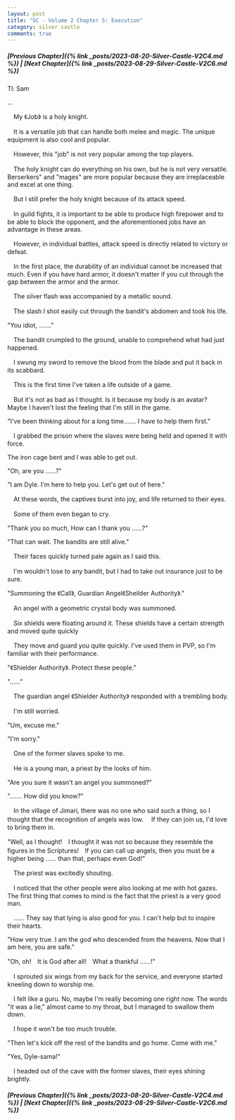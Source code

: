 ```yaml
---
layout: post
title: "SC - Volume 2 Chapter 5: Execution"
category: silver castle
comments: true
---
```


##### [Previous Chapter]({% link _posts/2023-08-20-Silver-Castle-V2C4.md %}) \| [Next Chapter]({% link _posts/2023-08-29-Silver-Castle-V2C6.md %})



Tl: Sam

…


　My 《Job》 is a holy knight.

　It is a versatile job that can handle both melee and magic. The unique equipment is also cool and popular.


　However, this "job" is not very popular among the top players.

　The holy knight can do everything on his own, but he is not very versatile. Berserkers" and "mages" are more popular because they are irreplaceable and excel at one thing.


　But I still prefer the holy knight because of its attack speed.
<!--more-->

　In guild fights, it is important to be able to produce high firepower and to be able to block the opponent, and the aforementioned jobs have an advantage in these areas.


　However, in individual battles, attack speed is directly related to victory or defeat.

　In the first place, the durability of an individual cannot be increased that much. Even if you have hard armor, it doesn't matter if you cut through the gap between the armor and the armor.


　The silver flash was accompanied by a metallic sound.

　The slash I shot easily cut through the bandit's abdomen and took his life.


"You idiot, ......."


　The bandit crumpled to the ground, unable to comprehend what had just happened.

　I swung my sword to remove the blood from the blade and put it back in its scabbard.


　This is the first time I've taken a life outside of a game.

　But it's not as bad as I thought. Is it because my body is an avatar?　Maybe I haven't lost the feeling that I'm still in the game.


"I've been thinking about for a long time....... I have to help them first."


　I grabbed the prison where the slaves were being held and opened it with force.

The iron cage bent and I was able to get out.


"Oh, are you ......?"

"I am Dyle. I'm here to help you. Let's get out of here."


　At these words, the captives burst into joy, and life returned to their eyes.

　Some of them even began to cry.


"Thank you so much, How can I thank you ......?"

"That can wait. The bandits are still alive."


　Their faces quickly turned pale again as I said this.

　I'm wouldn't lose to any bandit, but I had to take out insurance just to be sure.

"Summoning the 《Call》, Guardian Angel《Sheilder Authority》."


　An angel with a geometric crystal body was summoned.

　Six shields were floating around it. These shields have a certain strength and moved quite quickly

　They move and guard you quite quickly. I've used them in PVP, so I'm familiar with their performance.


"《Shielder Authority》. Protect these people."

"......"


　The guardian angel 《Shielder Authority》 responded with a trembling body.

　I'm still worried.


"Um, excuse me."

"I'm sorry."


　One of the former slaves spoke to me.

　He is a young man, a priest by the looks of him.


"Are you sure it wasn't an angel you summoned?"

"....... How did you know?"


　In the village of Jimari, there was no one who said such a thing, so I thought that the recognition of angels was low. 　If they can join us, I'd love to bring them in.


"Well, as I thought!　I thought it was not so because they resemble the figures in the Scriptures!　If you can call up angels, then you must be a higher being ...... than that, perhaps even God!"


　The priest was excitedly shouting.

　I noticed that the other people were also looking at me with hot gazes. The first thing that comes to mind is the fact that the priest is a very good man.


　...... They say that lying is also good for you. I can't help but to inspire their hearts.


"How very true. I am the god who descended from the heavens. Now that I am here, you are safe."

"Oh, oh!　It is God after all!　What a thankful ......!"


　I sprouted six wings from my back for the service, and everyone started kneeling down to worship me.

　I felt like a guru. No, maybe I'm really becoming one right now. The words "it was a lie," almost came to my throat, but I managed to swallow them down.

　I hope it won't be too much trouble.


"Then let's kick off the rest of the bandits and go home. Come with me."

"Yes, Dyle-sama!"


　I headed out of the cave with the former slaves, their eyes shining brightly.





##### [Previous Chapter]({% link _posts/2023-08-20-Silver-Castle-V2C4.md %}) \| [Next Chapter]({% link _posts/2023-08-29-Silver-Castle-V2C6.md %})
